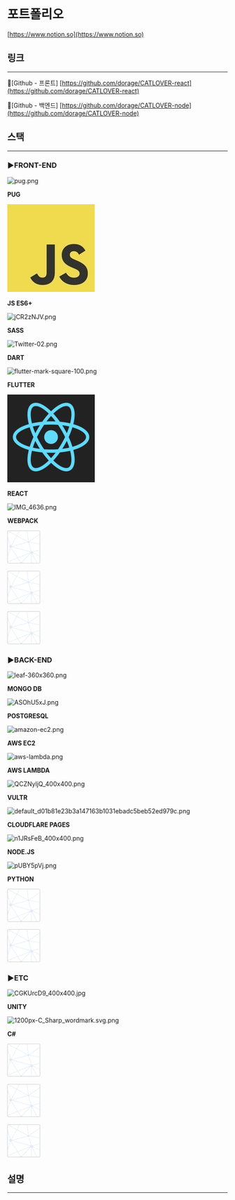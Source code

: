 # 포트폴리오

[https://www.notion.so](https://www.notion.so)

## 링크

---

🔗[Github - 프론트] [https://github.com/dorage/CATLOVER-react](https://github.com/dorage/CATLOVER-react)

🔗[Github - 백엔드] [https://github.com/dorage/CATLOVER-node](https://github.com/dorage/CATLOVER-node)

## 스택

---

### ▶FRONT-END

![pug.png](%E1%84%91%E1%85%A9%E1%84%90%E1%85%B3%E1%84%91%E1%85%A9%E1%86%AF%E1%84%85%E1%85%B5%E1%84%8B%E1%85%A9%202ab214e377864911902dcbec0cc5eaab/pug.png)

**PUG**

![javascript.jpeg](FAW%20(Fucking%20Awesome%20Weather)%20091c02c32bcc4a8e9f1982364f422375/javascript.jpeg)

**JS ES6+**

![jCR2zNJV.png](%E1%84%91%E1%85%A9%E1%84%90%E1%85%B3%E1%84%91%E1%85%A9%E1%86%AF%E1%84%85%E1%85%B5%E1%84%8B%E1%85%A9%202ab214e377864911902dcbec0cc5eaab/jCR2zNJV.png)

**SASS**

![Twitter-02.png](%E1%84%89%E1%85%A9%E1%84%80%E1%85%A2%E1%84%90%E1%85%B5%E1%86%BC%E1%84%8B%E1%85%A7%E1%86%AB%E1%84%80%E1%85%AE%E1%84%89%E1%85%A9%20286763e035c54f1586ffcb618ab92816/Twitter-02.png)

**DART**

![flutter-mark-square-100.png](%E1%84%89%E1%85%A9%E1%84%80%E1%85%A2%E1%84%90%E1%85%B5%E1%86%BC%E1%84%8B%E1%85%A7%E1%86%AB%E1%84%80%E1%85%AE%E1%84%89%E1%85%A9%20286763e035c54f1586ffcb618ab92816/flutter-mark-square-100.png)

**FLUTTER**

![OYIaJ1KK.png](FAW%20(Fucking%20Awesome%20Weather)%20091c02c32bcc4a8e9f1982364f422375/OYIaJ1KK.png)

**REACT**

![IMG_4636.png](%E1%84%91%E1%85%A9%E1%84%90%E1%85%B3%E1%84%91%E1%85%A9%E1%86%AF%E1%84%85%E1%85%B5%E1%84%8B%E1%85%A9%202ab214e377864911902dcbec0cc5eaab/IMG_4636.png)

**WEBPACK**

![empty-logo-square.png](FAW%20(Fucking%20Awesome%20Weather)%20091c02c32bcc4a8e9f1982364f422375/empty-logo-square.png)

![empty-logo-square.png](FAW%20(Fucking%20Awesome%20Weather)%20091c02c32bcc4a8e9f1982364f422375/empty-logo-square.png)

![empty-logo-square.png](FAW%20(Fucking%20Awesome%20Weather)%20091c02c32bcc4a8e9f1982364f422375/empty-logo-square.png)

### ▶BACK-END

![leaf-360x360.png](%E1%84%91%E1%85%A9%E1%84%90%E1%85%B3%E1%84%91%E1%85%A9%E1%86%AF%E1%84%85%E1%85%B5%E1%84%8B%E1%85%A9%202ab214e377864911902dcbec0cc5eaab/leaf-360x360.png)

**MONGO DB**

![ASOhU5xJ.png](%E1%84%91%E1%85%A9%E1%84%90%E1%85%B3%E1%84%91%E1%85%A9%E1%86%AF%E1%84%85%E1%85%B5%E1%84%8B%E1%85%A9%202ab214e377864911902dcbec0cc5eaab/ASOhU5xJ.png)

**POSTGRESQL**

![amazon-ec2.png](%E1%84%91%E1%85%A9%E1%84%90%E1%85%B3%E1%84%91%E1%85%A9%E1%86%AF%E1%84%85%E1%85%B5%E1%84%8B%E1%85%A9%202ab214e377864911902dcbec0cc5eaab/amazon-ec2.png)

**AWS EC2**

![aws-lambda.png](%E1%84%91%E1%85%A9%E1%84%90%E1%85%B3%E1%84%91%E1%85%A9%E1%86%AF%E1%84%85%E1%85%B5%E1%84%8B%E1%85%A9%202ab214e377864911902dcbec0cc5eaab/aws-lambda.png)

**AWS LAMBDA**

![QCZNyljQ_400x400.png](%E1%84%91%E1%85%A9%E1%84%90%E1%85%B3%E1%84%91%E1%85%A9%E1%86%AF%E1%84%85%E1%85%B5%E1%84%8B%E1%85%A9%202ab214e377864911902dcbec0cc5eaab/QCZNyljQ_400x400.png)

**VULTR**

![default_d01b81e23b3a147163b1031ebadc5beb52ed979c.png](%E1%84%91%E1%85%A9%E1%84%90%E1%85%B3%E1%84%91%E1%85%A9%E1%86%AF%E1%84%85%E1%85%B5%E1%84%8B%E1%85%A9%202ab214e377864911902dcbec0cc5eaab/default_d01b81e23b3a147163b1031ebadc5beb52ed979c.png)

**CLOUDFLARE PAGES**

![n1JRsFeB_400x400.png](%E1%84%91%E1%85%A9%E1%84%90%E1%85%B3%E1%84%91%E1%85%A9%E1%86%AF%E1%84%85%E1%85%B5%E1%84%8B%E1%85%A9%202ab214e377864911902dcbec0cc5eaab/n1JRsFeB_400x400.png)

**NODE.JS**

![pUBY5pVj.png](%E1%84%91%E1%85%A9%E1%84%90%E1%85%B3%E1%84%91%E1%85%A9%E1%86%AF%E1%84%85%E1%85%B5%E1%84%8B%E1%85%A9%202ab214e377864911902dcbec0cc5eaab/pUBY5pVj.png)

**PYTHON**

![empty-logo-square.png](FAW%20(Fucking%20Awesome%20Weather)%20091c02c32bcc4a8e9f1982364f422375/empty-logo-square.png)

![empty-logo-square.png](FAW%20(Fucking%20Awesome%20Weather)%20091c02c32bcc4a8e9f1982364f422375/empty-logo-square.png)

### ▶ETC

![CGKUrcD9_400x400.jpg](%E1%84%91%E1%85%A9%E1%84%90%E1%85%B3%E1%84%91%E1%85%A9%E1%86%AF%E1%84%85%E1%85%B5%E1%84%8B%E1%85%A9%202ab214e377864911902dcbec0cc5eaab/CGKUrcD9_400x400.jpg)

**UNITY**

![1200px-C_Sharp_wordmark.svg.png](%E1%84%91%E1%85%A9%E1%84%90%E1%85%B3%E1%84%91%E1%85%A9%E1%86%AF%E1%84%85%E1%85%B5%E1%84%8B%E1%85%A9%202ab214e377864911902dcbec0cc5eaab/1200px-C_Sharp_wordmark.svg.png)

**C#**

![empty-logo-square.png](FAW%20(Fucking%20Awesome%20Weather)%20091c02c32bcc4a8e9f1982364f422375/empty-logo-square.png)

![empty-logo-square.png](FAW%20(Fucking%20Awesome%20Weather)%20091c02c32bcc4a8e9f1982364f422375/empty-logo-square.png)

![empty-logo-square.png](FAW%20(Fucking%20Awesome%20Weather)%20091c02c32bcc4a8e9f1982364f422375/empty-logo-square.png)

## 설명

---